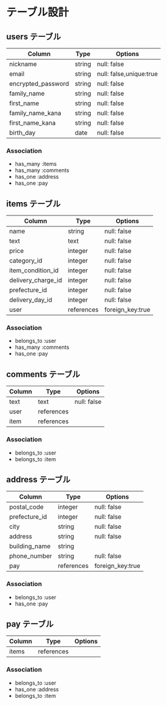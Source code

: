 # テーブル設計

## users テーブル

| Column            | Type       | Options                 |
| ----------------- | ---------- | ----------------------- |
| nickname          | string     | null: false             |
| email             | string     | null: false,unique:true |
| encrypted_password| string     | null: false             |
| family_name       | string     | null: false             |
| first_name        | string     | null: false             |
| family_name_kana  | string     | null: false             |
| first_name_kana   | string     | null: false             |
| birth_day         | date       | null: false             |



### Association

- has_many  :items
- has_many  :comments
- has_one   :address
- has_one   :pay

## items テーブル

| Column              | Type        | Options         |
| ------------------- | ----------- | --------------- |
| name                | string      | null: false     | 
| text                | text        | null: false     |
| price               | integer     | null: false     |
| category_id         | integer     | null: false     |
| item_condition_id   | integer     | null: false     |
| delivery_charge_id  | integer      | null: false    |
| prefecture_id       | integer     | null: false     |
| delivery_day_id     | integer     | null: false     |  
| user                | references  |foreign_key:true |             |

### Association

- belongs_to  :user
- has_many    :comments
- has_one     :pay

## comments テーブル

| Column      | Type       | Options     |
| ----------- | ---------- | ----------- |
| text        | text       | null: false |
| user        | references |             |
| item        | references |             |

### Association

- belongs_to  :user
- belongs_to  :item

## address テーブル

| Column              | Type        | Options          |
| ------------------- | ----------- | ---------------- |
| postal_code         | integer     | null: false      |
| prefecture_id       | integer     | null: false      | 
| city                | string      | null: false      |
| address             | string      | null: false      |
| building_name       | string      |                  |
| phone_number        | string      | null: false      |
| pay                 | references  | foreign_key:true |


### Association

- belongs_to  :user
- has_one     :pay

## pay テーブル

| Column              | Type        | Options     |
| ------------------- | ----------- | ----------- |
| items               | references  |             |


### Association

- belongs_to  :user
- has_one     :address
- belongs_to  :item





